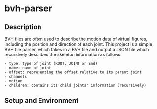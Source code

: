 # bvh-parser

## Description
BVH files are often used to describe the motion data of virtual figures, including the position and direction of each joint. This project is a simple BVH file parser, which takes in a BVH file and output a JSON file which recursively describes the skeleton information as follows:
```
- type: type of joint (ROOT, JOINT or End)
- name: name of joint
- offset: representing the offset relative to its parent joint
- channels
- motion
- children: contains its child joints' information (recursively)
```

## Setup and Environment

